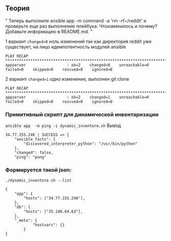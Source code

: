 ## Теория
" Теперь выполните ansible app -m command -a 'rm -rf~/reddit'  и  проверьте  еще  раз  выполнение  плейбука.  Чтоизменилось и почему? Добавьте информацию в README.md. "

1 вариант ``` changed=0 ``` ноль изменений так как директория reddit уже существует, на лицо идемпотентность модулей ansible

```
PLAY RECAP ************************************************************************************
appserver                  : ok=2    changed=0    unreachable=0    failed=0    skipped=0    rescued=0    ignored=0   
```
2 вариант ``` changed=1 ```  одно изменение, выполнен git clone 
```
PLAY RECAP ************************************************************************************
appserver                  : ok=2    changed=1    unreachable=0    failed=0    skipped=0    rescued=0    ignored=0
```
### Примитивный скрипт для динамической инвентаризации
``` ansible app  -m ping -i dynamic_inventore.sh ```
Вывод
```
34.77.155.246 | SUCCESS => {
    "ansible_facts": {
        "discovered_interpreter_python": "/usr/bin/python"
    },
    "changed": false,
    "ping": "pong"
```
### Формируется такой json:
``` ./dynamic_inventore.sh --list ```

```
{
    "app": {
        "hosts": ["34.77.155.246"],
    },
    "db": {
        "hosts": ["35.240.64.63"],
    },
    "_meta": {
            "hostvars": {}
        }
}
```